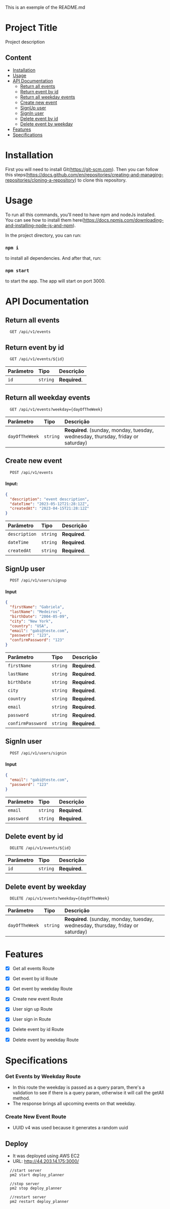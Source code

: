 This is an exemple of the README.md

# Project Title

Project description

## Content
<!--ts-->
   * [Installation](#installation)
   * [Usage](#usage)
   * [API Documentation](#api-documentation)
      * [Return all events](#return-all-events)
      * [Return event by id](#return-event-by-id)
      * [Return all weekday events](#return-all-weekday-events)
      * [Create new event](#create-new-event)
      * [SignUp user](#signup-user)
      * [SignIn user](#signin-user)
      * [Delete event by id](#delete-event-by-id)
      * [Delete event by weekday](#delete-event-by-weekday)
   * [Features](#features)
   * [Specifications](#specifications)
   
<!--te-->

Installation
============
First you will need to install Git(https://git-scm.com). Then you can follow this steps(https://docs.github.com/en/repositories/creating-and-managing-repositories/cloning-a-repository) to clone this repository.


Usage
=====

To run all this commands, you'll need to have npm and nodeJs installed. You can see how to install them here(https://docs.npmjs.com/downloading-and-installing-node-js-and-npm).

In the project directory, you can run:

### `npm i`

to install all dependencies. And after that, run:

### `npm start`

to start the app. The app will start on port 3000.


API Documentation
=================

Return all events
-----------------

```http
  GET /api/v1/events
```

Return event by id
------------------

```http
  GET /api/v1/events/${id}
```

| Parâmetro   | Tipo       | Descrição                                   |
| :---------- | :--------- | :------------------------------------------ |
| `id`      | `string` | **Required**. |


Return all weekday events
-------------------------

```http
  GET /api/v1/events?weekday={dayOfTheWeek}
```

| Parâmetro   | Tipo       | Descrição                                   |
| :---------- | :--------- | :------------------------------------------ |
| `dayOfTheWeek`      | `string` | **Required**. (sunday, monday, tuesday, wednesday, thursday, friday or saturday) |

Create new event
----------------

```http
  POST /api/v1/events
```
#### Input:

```json
{
  "description": "event description",
  "dateTime": "2023-05-12T21:28:12Z",
  "createdAt": "2023-04-15T21:28:12Z"
}
```
| Parâmetro   | Tipo       | Descrição                                   |
| :---------- | :--------- | :------------------------------------------ |
| `description`      | `string` | **Required**. |
| `dateTime`      | `string` | **Required**. |
| `createdAt`      | `string` | **Required**. |

SignUp user
-----------

```http
  POST /api/v1/users/signup
```
#### Input

```json
{
  "firstName": "Gabriela",
  "lastName": "Medeiros",
  "birthDate": "2004-05-09",
  "city": "New York",
  "country": "USA",
  "email": "gabi@teste.com",
  "password": "123",
  "confirmPassword": "123"
}
```
| Parâmetro   | Tipo       | Descrição                                   |
| :---------- | :--------- | :------------------------------------------ |
| `firstName`      | `string` | **Required**. |
| `lastName`      | `string` | **Required**. |
| `birthDate`      | `string` | **Required**. |
| `city`      | `string` | **Required**. |
| `country`      | `string` | **Required**. |
| `email`      | `string` | **Required**. |
| `password`      | `string` | **Required**. |
| `confirmPassword`      | `string` | **Required**. |

SignIn user
-----------

```http
  POST /api/v1/users/signin
```
#### Input

```json
{
  "email": "gabi@teste.com",
  "password": "123"
}
```
| Parâmetro   | Tipo       | Descrição                                   |
| :---------- | :--------- | :------------------------------------------ |
| `email`      | `string` | **Required**. |
| `password`      | `string` | **Required**. |

Delete event by id
------------------

```http
  DELETE /api/v1/events/${id}
```
| Parâmetro   | Tipo       | Descrição                                   |
| :---------- | :--------- | :------------------------------------------ |
| `id`      | `string` | **Required**. |

Delete event by weekday
-----------------------

```http
  DELETE /api/v1/events?weekday={dayOfTheWeek}
```
| Parâmetro   | Tipo       | Descrição                                   |
| :---------- | :--------- | :------------------------------------------ |
| `dayOfTheWeek`      | `string` | **Required**. (sunday, monday, tuesday, wednesday, thursday, friday or saturday) |

Features
========

- [x] Get all events Route
- [x] Get event by id Route
- [x] Get event by weekday Route
- [x] Create new event Route
- [x] User sign up Route
- [x] User sign in Route
- [x] Delete event by id Route
- [x] Delete event by weekday Route


Specifications
==============
### Get Events by Weekday Route 
- In this route the weekday is passed as a query param, there's a validation to see if there is a query param, otherwise it will call the getAll method. 
- The response brings all upcoming events on that weekday.
### Create New Event Route
- UUID v4 was used because it generates a random uuid

## Deploy
- It was deployed using AWS EC2 
- URL: http://44.203.14.175:3000/
```code
  //start server
  pm2 start deploy_planner
  
  //stop server
  pm2 stop deploy_planner
  
  //restart server
  pm2 restart deploy_planner
```
